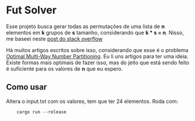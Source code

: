 # Fut Solver

Esse projeto busca gerar todas as permutações de uma lista de **n** elementos em **k** grupos de **s** tamanho, considerando que **k * s = n**. Nisso, me baseei neste [post do stack overflow](https://stackoverflow.com/questions/58079910/find-all-ways-to-partition-a-set-into-given-sized-subsets)


Há muitos artigos escritos sobre isso, considerando que esse é o problema [Optimal Multi-Way Number Partitioning](https://escholarship.org/content/qt30g6n09q/qt30g6n09q_noSplash_ef9faa8716151ddad94c088224843a04.pdf?t=nmfl8z). Eu li uns artigos para ter uma ideia. Existe formas mais optimais de fazer isso, mas do jeito que está sendo feito é suficiente para os valores de **n** que eu espero.

## Como usar

Altera o input.txt com os valores, tem que ter 24 elementos.
Roda com:
```
	cargo run --release
```